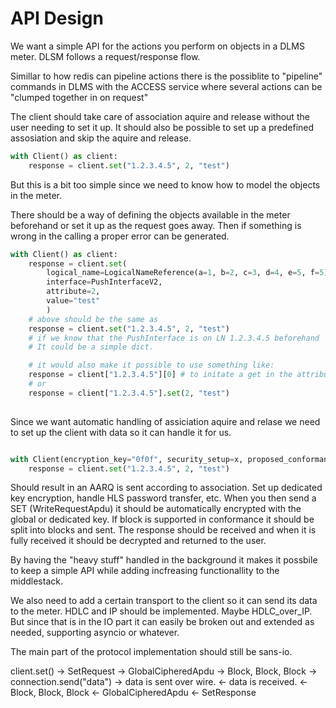 # API Design

We want a simple API for the actions you perform on objects in a DLMS meter.
DLSM follows a request/response flow.

Simillar to how redis can pipeline actions there is the possiblite to "pipeline" 
commands in DLMS with the ACCESS service where several actions can 
be "clumped together in on request" 

The client should take care of association aquire and release without the user needing 
to set it up. It should also be possible to set up a predefined assosiation and skip the 
aquire and release.

```python 
with Client() as client:
    response = client.set("1.2.3.4.5", 2, "test")
``` 

But this is a bit too simple since we need to know how to model the objects in the meter.

There should be a way of defining the objects available in the meter beforehand or 
set it up as the request goes away. Then if something is wrong in the calling a proper 
error can be generated. 

```python 
with Client() as client:
    response = client.set(
        logical_name=LogicalNameReference(a=1, b=2, c=3, d=4, e=5, f=5)
        interface=PushInterfaceV2,
        attribute=2,
        value="test"
        )
    # above should be the same as
    response = client.set("1.2.3.4.5", 2, "test") 
    # if we know that the PushInterface is on LN 1.2.3.4.5 beforehand
    # It could be a simple dict.

    # it would also make it possible to use something like:
    response = client["1.2.3.4.5"][0] # to initate a get in the attribute.
    # or
    response = client["1.2.3.4.5"].set(2, "test")
    
``` 

Since we want automatic handling of assiciation aquire and relase we need to set up 
the client with data so it can handle it for us.

```python

with Client(encryption_key="0f0f", security_setup=x, proposed_conformance=Conformance() as client:
    response = client.set("1.2.3.4.5", 2, "test")
```

Should result in an AARQ is sent according to association. Set up dedicated key 
encryption, handle HLS password transfer, etc.
When you then send a SET (WriteRequestApdu) it should be automatically encrypted 
with the global or dedicated key. If block is supported in conformance it should be 
split into blocks and sent. The response should be received and when it is fully 
received it should be decrypted and returned to the user. 

By having the "heavy stuff" handled in the background it makes it possbile to keep a 
simple API while adding incfreasing functionallity to the middlestack.

We also need to add a certain transport to the client so it can send its data to the 
meter. HDLC and IP should be implemented. Maybe HDLC_over_IP. But since that is in the 
IO part it can easily be broken out and extended as needed, supporting asyncio or 
whatever.

The main part of the protocol implementation should still be sans-io.

client.set()
 -> SetRequest
   -> GlobalCipheredApdu
      -> Block, Block, Block
      -> connection.send("data")
      -> data is sent over wire.
      <- data is received.
      <- Block, Block, Block
   <- GlobalCipheredApdu
 <- SetResponse
